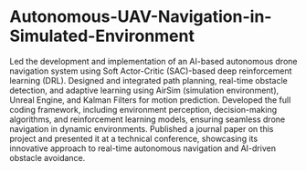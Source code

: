 # Autonomous-UAV-Navigation-in-Simulated-Environment
Led the development and implementation of an AI-based autonomous drone navigation system using Soft Actor-Critic (SAC)-based deep reinforcement learning (DRL).
Designed and integrated path planning, real-time obstacle detection, and adaptive learning using AirSim (simulation environment), Unreal Engine, and Kalman Filters for motion prediction.
Developed the full coding framework, including environment perception, decision-making algorithms, and reinforcement learning models, ensuring seamless drone navigation in dynamic environments.
Published a journal paper on this project and presented it at a technical conference, showcasing its innovative approach to real-time autonomous navigation and AI-driven obstacle avoidance.
